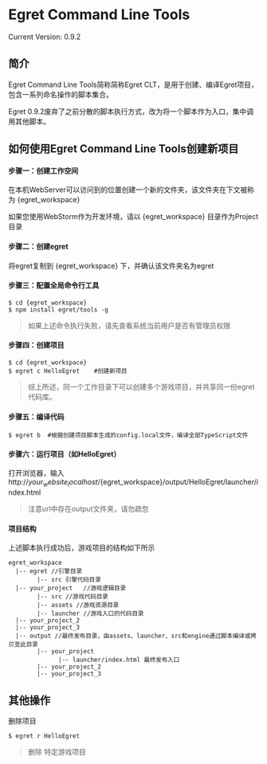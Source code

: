 Egret Command Line Tools
================================================
Current Version: 0.9.2



简介
-------------------

Egret Command Line Tools简称简称Egret CLT，是用于创建、编译Egret项目，包含一系列命名操作的脚本集合。

Egret 0.9.2废弃了之前分散的脚本执行方式，改为将一个脚本作为入口，集中调用其他脚本。



如何使用Egret Command Line Tools创建新项目
------------------------

#### 步骤一：创建工作空间
在本机WebServer可以访问到的位置创建一个新的文件夹，该文件夹在下文被称为 {egret_workspace}

如果您使用WebStorm作为开发环境，请以 {egret_workspace} 目录作为Project目录

#### 步骤二：创建egret
将egret复制到 {egret_workspace} 下，并确认该文件夹名为egret

#### 步骤三：配置全局命令行工具
```
$ cd {egret_workspace}
$ npm install egret/tools -g
```

> 如果上述命令执行失败，请先查看系统当前用户是否有管理员权限

#### 步骤四：创建项目
```
$ cd {egret_workspace} 
$ egret c HelloEgret    #创建新项目
```
> 综上所述，同一个工作目录下可以创建多个游戏项目，并共享同一份egret代码库。

#### 步骤五：编译代码
```
$ egret b  #根据创建项目脚本生成的config.local文件，编译全部TypeScript文件
```


#### 步骤六：运行项目（如HelloEgret）
打开浏览器，输入 http://${your_website_localhost}/${egret_workspace}/output/HelloEgret/launcher/index.html
> 注意url中存在output文件夹，请勿疏忽




#### 项目结构
上述脚本执行成功后，游戏项目的结构如下所示
```
egret_workspace
  |-- egret //引擎目录
        |-- src 引擎代码目录
  |-- your_project   //游戏逻辑目录
        |-- src //游戏代码目录
        |-- assets //游戏资源目录
        |-- launcher //游戏入口的代码目录
  |-- your_project_2
  |-- your_project_3
  |-- output //最终发布目录，由assets、launcher、src和engine通过脚本编译或拷贝至此目录
        |-- your_project
              |-- launcher/index.html 最终发布入口
        |-- your_project_2
        |-- your_project_3
```


其他操作
-------------------------
删除项目
```
$ egret r HelloEgret
```
> 删除 特定游戏项目


